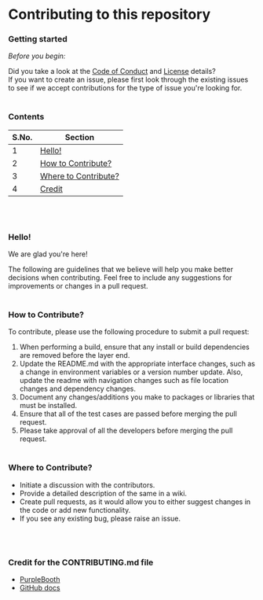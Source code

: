 # Contributing to this repository

### Getting started

*Before you begin:*

Did you take a look at the [Code of Conduct](https://github.com/kartikson1/CSC510-Group3/blob/main/CODE_OF_CONDUCT.md) and [License](https://github.com/kartikson1/CSC510-Group3/blob/main/LICENSE.md) details?
<br>
If you want to create an issue, please first look through the existing issues to see if we accept contributions for the type of issue you're looking for.
<br></br>
### Contents

S.No. | Section 
----- | ------- 
1 | [Hello!](#welcome!)
2 | [How to Contribute?](#How-to-Contribute?)
3 | [Where to Contribute?](#Where-to-Contribute?)
4 | [Credit](#Credit-for-the-CONTRIBUTING.md-file)

<br></br>
### Hello! 
We are glad you're here!

The following are guidelines that we believe will help you make better decisions when contributing. Feel free to include any suggestions for improvements or changes in a pull request.
<br></br>
### How to Contribute?
To contribute, please use the following procedure to submit a pull request: 
1. When performing a build, ensure that any install or build dependencies are removed before the layer end. 
2. Update the README.md with the appropriate interface changes, such as a change in environment variables or a version number update. Also, update the readme with navigation changes such as file location changes and dependency changes. 
3. Document any changes/additions you make to packages or libraries that must be installed.
4. Ensure that all of the test cases are passed before merging the pull request.
5. Please take approval of all the developers before merging the pull request.
<br></br>
### Where to Contribute?
* Initiate a discussion with the contributors.
* Provide a detailed description of the same in a wiki.
* Create pull requests, as it would allow you to either suggest changes in the code or add new functionality.
* If you see any existing bug, please raise an issue.


<br></br>
### Credit for the CONTRIBUTING.md file
* [PurpleBooth](https://gist.github.com/PurpleBooth/b24679402957c63ec426#scope)
* [GitHub docs](https://github.com/github/docs/blob/main/CONTRIBUTING.md)
